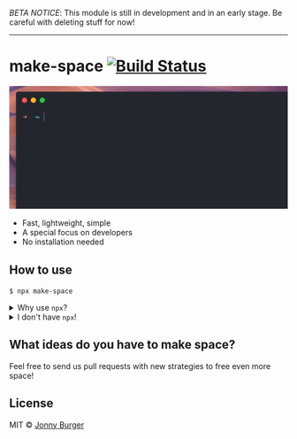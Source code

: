 _BETA NOTICE_: This module is still in development and in an early stage. Be careful with deleting stuff for now!

---

# make-space [![Build Status](https://travis-ci.org/JonnyBurger/make-space.svg?branch=master)](https://travis-ci.org/JonnyBurger/make-space)

<p align="center">
  <img width="600" src="zoom.gif">
</p>

- Fast, lightweight, simple
- A special focus on developers
- No installation needed

## How to use

```
$ npx make-space
```

<details>
<summary>Why use <code>npx</code>?
</summary>
With npx, you don't have to install the tool, saving you more space. And whenever you execute it, you have the newest version. <code>make-space</code> gets better over time with new ways to free space being added!
</details>
<details>
	<summary>I don't have <code>npx</code>!</summary>
	The <code>npx</code> binary is included with npm 5.2 and above. You can also install make-space with yarn:
	<pre><code>$ yarn add --global make-space<br/>$ make-space</code></pre>
</details>

## What ideas do you have to make space?

Feel free to send us pull requests with new strategies to free even more space!

## License

MIT © [Jonny Burger](https://jonny.io)
